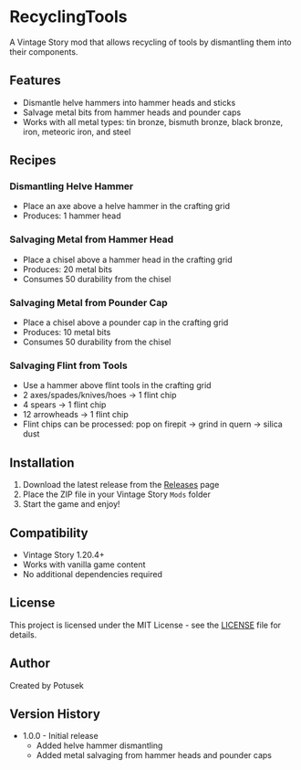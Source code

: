 # RecyclingTools

A Vintage Story mod that allows recycling of tools by dismantling them into their components.

## Features

- Dismantle helve hammers into hammer heads and sticks
- Salvage metal bits from hammer heads and pounder caps
- Works with all metal types: tin bronze, bismuth bronze, black bronze, iron, meteoric iron, and steel

## Recipes

### Dismantling Helve Hammer
- Place an axe above a helve hammer in the crafting grid
- Produces: 1 hammer head

### Salvaging Metal from Hammer Head
- Place a chisel above a hammer head in the crafting grid
- Produces: 20 metal bits
- Consumes 50 durability from the chisel

### Salvaging Metal from Pounder Cap
- Place a chisel above a pounder cap in the crafting grid
- Produces: 10 metal bits
- Consumes 50 durability from the chisel

### Salvaging Flint from Tools
- Use a hammer above flint tools in the crafting grid
- 2 axes/spades/knives/hoes → 1 flint chip
- 4 spears → 1 flint chip
- 12 arrowheads → 1 flint chip
- Flint chips can be processed: pop on firepit → grind in quern → silica dust

## Installation

1. Download the latest release from the [Releases](https://github.com/Potusek/recyclingtools/releases) page
2. Place the ZIP file in your Vintage Story `Mods` folder
3. Start the game and enjoy!

## Compatibility

- Vintage Story 1.20.4+
- Works with vanilla game content
- No additional dependencies required

## License

This project is licensed under the MIT License - see the [LICENSE](LICENSE) file for details.

## Author

Created by Potusek

## Version History

- 1.0.0 - Initial release
  - Added helve hammer dismantling
  - Added metal salvaging from hammer heads and pounder caps